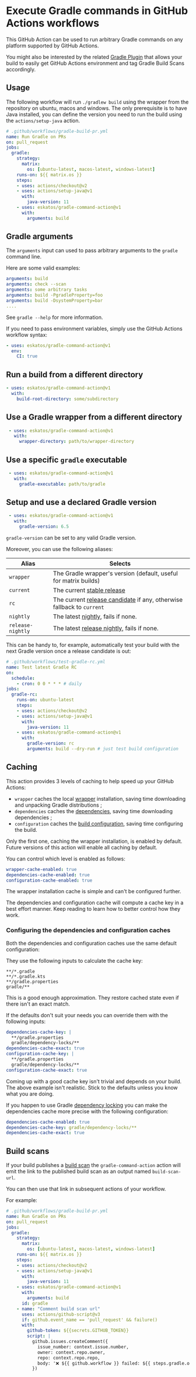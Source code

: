 # Execute Gradle commands in GitHub Actions workflows

This GitHub Action can be used to run arbitrary Gradle commands on any platform supported by GitHub Actions.

You might also be interested by the related [Gradle Plugin](https://github.com/eskatos/gradle-github-actions-plugin) that allows your build to easily get GitHub Actions environment and tag Gradle Build Scans accordingly.

## Usage

The following workflow will run `./gradlew build` using the wrapper from the repository on ubuntu, macos and windows. The only prerequisite is to have Java installed, you can define the version you need to run the build using the `actions/setup-java` action.

```yaml
# .github/workflows/gradle-build-pr.yml
name: Run Gradle on PRs
on: pull_request
jobs:
  gradle:
    strategy:
      matrix:
        os: [ubuntu-latest, macos-latest, windows-latest]
    runs-on: ${{ matrix.os }}
    steps:
    - uses: actions/checkout@v2
    - uses: actions/setup-java@v1
      with:
        java-version: 11
    - uses: eskatos/gradle-command-action@v1
      with:
        arguments: build
```

## Gradle arguments

The `arguments` input can used to pass arbitrary arguments to the `gradle` command line.

Here are some valid examples:
```yaml
arguments: build
arguments: check --scan
arguments: some arbitrary tasks
arguments: build -PgradleProperty=foo
arguments: build -DsystemProperty=bar
....
```

See `gradle --help` for more information.

If you need to pass environment variables, simply use the GitHub Actions workflow syntax:

```yaml
- uses: eskatos/gradle-command-action@v1
  env:
    CI: true
```

## Run a build from a different directory

```yaml
- uses: eskatos/gradle-command-action@v1
  with:
    build-root-directory: some/subdirectory
```

## Use a Gradle wrapper from a different directory
 
```yaml
 - uses: eskatos/gradle-command-action@v1
   with:
     wrapper-directory: path/to/wrapper-directory
 ```

## Use a specific `gradle` executable

```yaml
 - uses: eskatos/gradle-command-action@v1
   with:
     gradle-executable: path/to/gradle
```

## Setup and use a declared Gradle version

```yaml
 - uses: eskatos/gradle-command-action@v1
   with:
     gradle-version: 6.5
```

`gradle-version` can be set to any valid Gradle version.

Moreover, you can use the following aliases:

| Alias | Selects |
| --- |---|
| `wrapper`      | The Gradle wrapper's version (default, useful for matrix builds) |
| `current`      | The current [stable release](https://gradle.org/install/) |
| `rc`      | The current [release candidate](https://gradle.org/release-candidate/) if any, otherwise fallback to `current` |
| `nightly` | The latest [nightly](https://gradle.org/nightly/), fails if none. |
| `release-nightly` | The latest [release nightly](https://gradle.org/release-nightly/), fails if none.      |

This can be handy to, for example, automatically test your build with the next Gradle version once a release candidate is out:

```yaml
# .github/workflows/test-gradle-rc.yml
name: Test latest Gradle RC
on:
  schedule:
    - cron: 0 0 * * * # daily
jobs:
  gradle-rc:
    runs-on: ubuntu-latest
    steps:
    - uses: actions/checkout@v2
    - uses: actions/setup-java@v1
      with:
        java-version: 11
    - uses: eskatos/gradle-command-action@v1
      with:
        gradle-version: rc
        arguments: build --dry-run # just test build configuration
```

## Caching

This action provides 3 levels of caching to help speed up your GitHub Actions:

- `wrapper` caches the local [wrapper](https://docs.gradle.org/current/userguide/gradle_wrapper.html) installation, saving time downloading and unpacking Gradle distributions ;
- `dependencies` caches the [dependencies](https://docs.gradle.org/current/userguide/dependency_resolution.html#sub:cache_copy), saving time downloading dependencies ;
- `configuration` caches the [build configuration](https://docs.gradle.org/nightly/userguide/configuration_cache.html), saving time configuring the build.

Only the first one, caching the wrapper installation, is enabled by default.
Future versions of this action will enable all caching by default.

You can control which level is enabled as follows:

```yaml
wrapper-cache-enabled: true
dependencies-cache-enabled: true
configuration-cache-enabled: true
```

The wrapper installation cache is simple and can't be configured further.

The dependencies and configuration cache will compute a cache key in a best effort manner.
Keep reading to learn how to better control how they work.

### Configuring the dependencies and configuration caches

Both the dependencies and configuration caches use the same default configuration:

They use the following inputs to calculate the cache key:

```text
**/*.gradle
**/*.gradle.kts
**/gradle.properties
gradle/**
```

This is a good enough approximation.
They restore cached state even if there isn't an exact match.

If the defaults don't suit your needs you can override them with the following inputs:

```yaml
dependencies-cache-key: |
  **/gradle.properties
  gradle/dependency-locks/**
dependencies-cache-exact: true
configuration-cache-key: |
  **/gradle.properties
  gradle/dependency-locks/**
configuration-cache-exact: true
```

Coming up with a good cache key isn't trivial and depends on your build.
The above example isn't realistic.
Stick to the defaults unless you know what you are doing.

If you happen to use Gradle [dependency locking](https://docs.gradle.org/current/userguide/dependency_locking.html) you can make the dependencies cache more precise with the following configuration:

```yaml
dependencies-cache-enabled: true
dependencies-cache-key: gradle/dependency-locks/**
dependencies-cache-exact: true
```

## Build scans

If your build publishes a [build scan](https://gradle.com/build-scans/) the `gradle-command-action` action will emit the link to the published build scan as an output named `build-scan-url`.

You can then use that link in subsequent actions of your workflow.

For example:

```yaml
# .github/workflows/gradle-build-pr.yml
name: Run Gradle on PRs
on: pull_request
jobs:
  gradle:
    strategy:
      matrix:
        os: [ubuntu-latest, macos-latest, windows-latest]
    runs-on: ${{ matrix.os }}
    steps:
    - uses: actions/checkout@v2
    - uses: actions/setup-java@v1
      with:
        java-version: 11
    - uses: eskatos/gradle-command-action@v1
      with:
        arguments: build
      id: gradle
    - name: "Comment build scan url"
      uses: actions/github-script@v3
      if: github.event_name == 'pull_request' && failure()
      with:
        github-token: ${{secrets.GITHUB_TOKEN}}
        script: |
          github.issues.createComment({
            issue_number: context.issue.number,
            owner: context.repo.owner,
            repo: context.repo.repo,
            body: '❌ ${{ github.workflow }} failed: ${{ steps.gradle.outputs.build-scan-url }}'
          })
```
